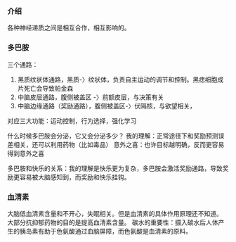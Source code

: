 ### 介绍
各种神经递质之间是相互合作，相互影响的。

### 多巴胺
三个通路：
1. 黑质纹状体通路，黑质-〉纹状体，负责自主运动的调节和控制。黑痣细胞成片死亡会导致帕金森
2. 中脑皮层通路，腹侧被盖区 -〉前额皮层，与决策有关
3. 中脑边缘通路（奖励通路），腹侧被盖区-〉伏隔核，与欲望相关，

对应三大功能：运动控制，行为选择，强化学习

什么时候多巴胺会分泌，它又会分泌多少？
我的理解：正常途径下和奖励预测误差相关，还可以利用药物（比如毒品）
意外之喜：也许目标越明确，反而更容易得到意外之喜

多巴胺和快乐的关系：我的理解是快乐更为复杂，多巴胺会激活奖励通路，导致奖励更容易被大脑感知到，而奖励和快乐挂钩。

### 血清素
大脑低血清素含量和不开心，失眠相关。但是血清素的具体作用原理还不知道。
大部分抗抑郁药物的目的是提高血清素含量。
碳水的重要性：摄入碳水后人体产生的胰岛素有助于色氨酸通过血脑屏障，而色氨酸是血清素的原料。



